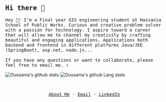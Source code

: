 <!-- ### Hi there 👋 -->

<p align="center">
  <h2 ><samp>Hi there 👋</samp></h2>
</p>

<p >
  <samp>
    Hey 👋! I’m a Final year GIS engineering student at Hassania School of Public Works. Curious and creative problem solver with a passion for technology. I aspire toward a career that will allow me to channel my creativity by crafting beautiful and engaging applications. Applications both backend and frontend in different platforms Java/JEE (SpringBoot), asp.net, node.js...
    <br />
    <br />
    If you have any questions or want to collaborate, please feel free to email me. ✌
    <br />
  </samp>
</p>

<div>

![Oussama's github stats](https://github-readme-stats.vercel.app/api?username=Farkadi06)
![Oussama's github Lang stats](https://github-readme-stats.vercel.app/api/top-langs/?username=Farkadi06&layout=compact&hide=Makefile)
<p align="center">
  <samp>
    <br />
    <br />
    <a href="https://farkadioussama.me/">About Me</a>
    ·
    <a href="mailto:oussamafarkadi@gmail.com">Email</a>
    ·
    <a href="https://www.linkedin.com/in/oussama-farkadi">LinkedIn</a>
  </samp>
</p>

</div>

<!--

- 🔭 I’m currently working on ...
- 🌱 I’m currently learning ...
- 👯 I’m looking to collaborate on ...
- 🤔 I’m looking for help with ...
- 💬 Ask me about ...
- 📫 How to reach me: ...
- 😄 Pronouns: ...
- ⚡ Fun fact: ...
-->

